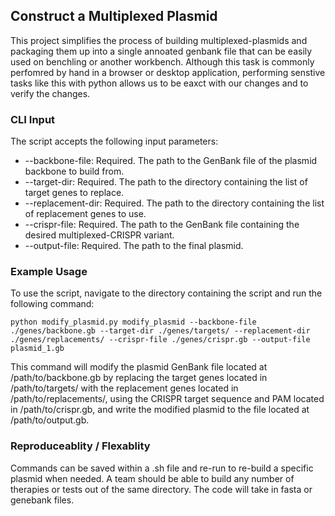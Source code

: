 ## Construct a Multiplexed Plasmid
This project simplifies the process of building multiplexed-plasmids and packaging them up into a single annoated genbank file that can be easily used on benchling or another workbench.  Although this task is commonly perfomred by hand in a browser or desktop application, performing senstive tasks like this with python allows us to be eaxct with our changes and to verify the changes.

### CLI Input
The script accepts the following input parameters:

- --backbone-file: Required. The path to the GenBank file of the plasmid backbone to build from.
- --target-dir: Required. The path to the directory containing the list of target genes to replace.
- --replacement-dir: Required. The path to the directory containing the list of replacement genes to use.
- --crispr-file: Required. The path to the GenBank file containing the desired multiplexed-CRISPR variant.
- --output-file: Required. The path to the final plasmid.


### Example Usage
To use the script, navigate to the directory containing the script and run the following command:

`python modify_plasmid.py modify_plasmid --backbone-file ./genes/backbone.gb --target-dir ./genes/targets/ --replacement-dir ./genes/replacements/ --crispr-file ./genes/crispr.gb --output-file plasmid_1.gb`

This command will modify the plasmid GenBank file located at /path/to/backbone.gb by replacing the target genes located in /path/to/targets/ with the replacement genes located in /path/to/replacements/, using the CRISPR target sequence and PAM located in /path/to/crispr.gb, and write the modified plasmid to the file located at /path/to/output.gb.

### Reproduceablity / Flexablity
Commands can be saved within a .sh file and re-run to re-build a specific plasmid when needed. A team should be able to build any number of therapies or tests out of the same directory.  The code will take in fasta or genebank files.
